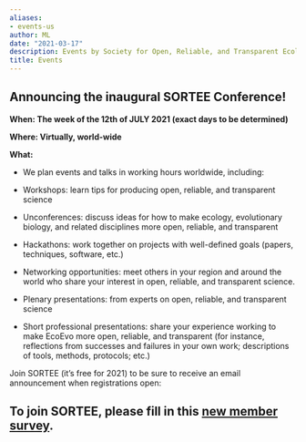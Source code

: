 ```yaml
---
aliases:
- events-us
author: ML
date: "2021-03-17"
description: Events by Society for Open, Reliable, and Transparent Ecology and Evolutionary biology (SORTEE)
title: Events
---
```


## Announcing the inaugural SORTEE Conference!   

**When: The week of the 12th of JULY 2021 (exact days to be determined)**   

**Where: Virtually, world-wide**     

**What:**

* We plan events and talks in working hours worldwide, including:

* Workshops: learn tips for producing open, reliable, and transparent science

* Unconferences: discuss ideas for how to make ecology, evolutionary biology, and related disciplines more open, reliable, and transparent

* Hackathons: work together on projects with well-defined goals (papers, techniques, software, etc.)

* Networking opportunities: meet others in your region and around the world who share your interest in open, reliable, and transparent science. 

* Plenary presentations: from experts on open, reliable, and transparent science

* Short professional presentations: share your experience working to make EcoEvo more open, reliable, and transparent (for instance, reflections from successes and failures in your own work; descriptions of tools, methods, protocols; etc.)

Join SORTEE (it’s free for 2021) to be sure to receive an email announcement when registrations open: 

## To join SORTEE, please fill in this [new member survey](https://whitmancollege.qualtrics.com/jfe/form/SV_8cVHlAEMUoPRr01).    






